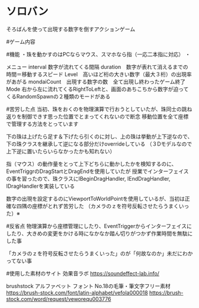 # ソロバン
そろばんを使って出現する数字を倒すアクションゲーム



#ゲーム内容




#機能
・珠を動かすのはPCならマウス、スマホなら指（一応二本指に対応）
・

メニュー
interval 数字が流れてくる間隔
duration　数字が表れて消えるまでの時間＝移動するスピード
Level　高いほど桁の大きい数字（最大３桁）の出現率があがる
mondaiCount　出現する数字の数　全て出現し終わったゲーム終了
Mode 右から左に流れてくるRightToLeftと、画面のあちこちから数字が迫ってくるRandomSpawnの２種類のモードがある



#苦労した点
当初、珠をおくのを物理演算で行おうとしていたが、珠同士の跳ね返りを制御できす思った位置でとまってくれないので断念
移動位置を全て座標で管理する方法をとっています

下の珠は上げたら足す＆下げたら引くのに対し、上の珠は挙動が上下逆なので、下の珠クラスを継承して逆になる部分だけoverrideしている
（３Dモデルなので上下逆に置いたらいらなかったかも知れない）

指（マウス）の動作量をとって上下どちらに動かしたかを検知するのに、EventTriggrのDragStartとDragEndを使用していたが
授業でインターフェイスの事を習ったので、珠クラスにIBeginDragHandler, IEndDragHandler, IDragHandlerを実装している

数字の出現を設定するのにViewportToWorldPointを使用しているが、当初は正確な四隅の座標がとれず苦労した
（カメラのｚを符号反転させたらうまくいった）※

#反省点
物理演算から座標管理にしたり、EventTriggerからインターフェイスにしたり、大きめの変更をかける時になかなか踏ん切りがつかず作業時間を無駄にした事

「カメラのｚを符号反転させたらうまくいった」のが「何故なのか」未だにわかってない事


#使用した素材のサイト
効果音ラボ
https://soundeffect-lab.info/

brushstock
アルファベット フォント No.18の毛筆・筆文字フリー素材
https://brush-stock.com/font/latin-alphabet/vefola000018
https://brush-stock.com/word/request/veworequ003776
